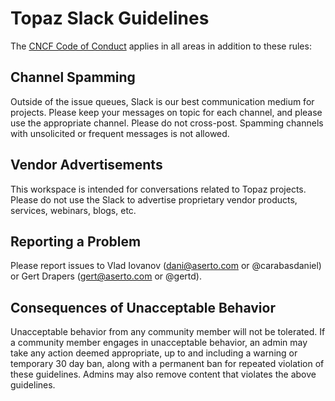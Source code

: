 # Topaz Slack Guidelines

The [CNCF Code of
Conduct](https://github.com/cncf/foundation/blob/master/code-of-conduct.md)
applies in all areas in addition to these rules:

## Channel Spamming

Outside of the issue queues, Slack is our best communication medium for
projects. Please keep your messages on topic for each channel, and please use the appropriate channel. Please do not cross-post. Spamming channels with unsolicited or frequent messages is not allowed.

## Vendor Advertisements

This workspace is intended for conversations related to Topaz 
projects. Please do not use the Slack to advertise proprietary vendor products, services, webinars, blogs, etc.

## Reporting a Problem

Please report issues to Vlad Iovanov (dani@aserto.com or @carabasdaniel) or Gert 
Drapers (gert@aserto.com or @gertd).

## Consequences of Unacceptable Behavior

Unacceptable behavior from any community member will not be tolerated. If a
community member engages in unacceptable behavior, an admin may take any action deemed appropriate, up to and including a warning or temporary 30 day ban, along with a permanent ban for repeated violation of these guidelines. Admins may also remove content that violates the above guidelines.